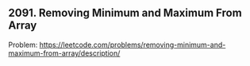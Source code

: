 ## 2091. Removing Minimum and Maximum From Array

Problem: https://leetcode.com/problems/removing-minimum-and-maximum-from-array/description/
